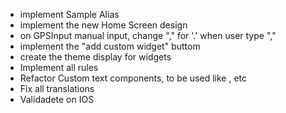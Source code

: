 - implement Sample Alias
- implement the new Home Screen design
- on GPSInput manual input, change "," for '.' when user type ","
- implement the "add custom widget" buttom
- create the theme display for widgets
- Implement all rules
- Refactor Custom text components, to be used like <Text p />, <Text h1 /> etc
- Fix all translations
- Validadete on IOS